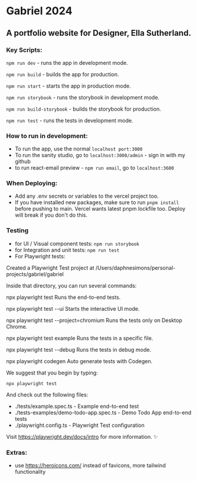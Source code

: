 # Gabriel 2024

## A portfolio website for Designer, Ella Sutherland. 

### Key Scripts: 

`npm run dev` - runs the app in development mode.

`npm run build` - builds the app for production.

`npm run start` - starts the app in production mode.

`npm run storybook` - runs the storybook in development mode.

`npm run build-storybook` - builds the storybook for production.

`npm run test` - runs the tests in development mode.

### How to run in development: 

- To run the app, use the normal `localhost port:3000`
- To run the sanity studio, go to `localhost:3000/admin` - sign in with my github
- to run react-email preview - `npm run email`, go to `localhost:3600` 

### When Deploying: 

- Add any .env secrets or variables to the vercel project too. 
- If you have installed new packages, make sure to run `pnpm install` before pushing to main. Vercel wants latest pnpm lockfile too. Deploy will break if you don't do this. 

### Testing

- for UI / Visual component tests: `npm run storybook` 
- for Integration and unit tests: `npm run test` 
- For Playwright tests: 

Created a Playwright Test project at /Users/daphnesimons/personal-projects/gabriel/gabriel

Inside that directory, you can run several commands:

  npx playwright test
    Runs the end-to-end tests.

  npx playwright test --ui
    Starts the interactive UI mode.

  npx playwright test --project=chromium
    Runs the tests only on Desktop Chrome.

  npx playwright test example
    Runs the tests in a specific file.

  npx playwright test --debug
    Runs the tests in debug mode.

  npx playwright codegen
    Auto generate tests with Codegen.

We suggest that you begin by typing:

    npx playwright test

And check out the following files:
  - ./tests/example.spec.ts - Example end-to-end test
  - ./tests-examples/demo-todo-app.spec.ts - Demo Todo App end-to-end tests
  - ./playwright.config.ts - Playwright Test configuration

Visit https://playwright.dev/docs/intro for more information. ✨

### Extras: 

- use https://heroicons.com/ instead of favicons, more tailwind functionality

